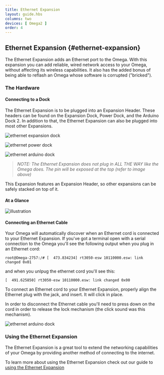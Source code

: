 ```yaml
---
title: Ethernet Expansion
layout: guide.hbs
columns: two
devices: [ Omega2 ]
order: 4
---
```


## Ethernet Expansion {#ethernet-expansion}

<!-- // intro on the ethernet expansion - allows the omega to be wired as well as wireless -->

The Ethernet Expansion adds an Ethernet port to the Omega. With this expansion you can add reliable, wired network access to your Omega, without affecting its wireless capabilities. It also has the added bonus of being able to reflash an Omega whose software is corrupted ("bricked").



### The Hardware

#### Connecting to a Dock

<!-- // plugged into the expansion Header -->
<!-- // TODO: have photos of it plugged into the Exp dock, power dock, and arduino dock 2 -->

The Ethernet Expansion is to be plugged into an Expansion Header. These headers can be found on the Expansion Dock, Power Dock, and the Arduino Dock 2. In addition to that, the Ethernet Expansion can also be plugged into most other Expansions.

![ethernet expansion dock](https://raw.githubusercontent.com/OnionIoT/Onion-Docs/master/Omega2/Documentation/Hardware-Overview/img/ethernet-top-expansion-dock.JPG)

![ethernet power dock](https://raw.githubusercontent.com/OnionIoT/Onion-Docs/master/Omega2/Documentation/Hardware-Overview/img/ethernet-top-power-dock.JPG)

![ethernet arduino dock](https://raw.githubusercontent.com/OnionIoT/Onion-Docs/master/Omega2/Documentation/Hardware-Overview/img/ethernet-top-arduino-dock.JPG)


>*NOTE: The Ethernet Expansion does not plug in ALL THE WAY like the Omega does. The pin will be exposed at the top (refer to image above)*

<!-- // mention that other expansions can be safely stacked on top of it -->

This Expansion features an Expansion Header, so other expansions can be safely stacked on top of it.

#### At a Glance

![illustration](https://raw.githubusercontent.com/OnionIoT/Onion-Docs/master/Omega2/Documentation/Hardware-Overview/img/ethernet-expansion-illustration.png)

#### Connecting an Ethernet Cable

<!-- // instructions and photos of connecting and disconnecting an ethernet Cable -->

Your Omega will automatically discover when an Ethernet cord is connected to your Ethernet Expansion. If you've got a terminal open with a serial connection to the Omega you'll see the following output when you plug in an Ethernet cord:

```
root@Omega-2757:/# [  473.834234] rt3050-esw 10110000.esw: link changed 0x01
```

and when you unlpug the ethernet cord you'll see this:

```
[  491.625850] rt3050-esw 10110000.esw: link changed 0x00
```

To connect an Ethernet cord to your Ethernet Expansion, properly align the Ethernet plug with the jack, and insert. It will click in place.

In order to disconnect the Ethernet cable you'll need to press down on the cord in order to release the lock mechanism (the click sound was this mechanism).


![ethernet arduino dock](https://raw.githubusercontent.com/OnionIoT/Onion-Docs/master/Omega2/Documentation/Hardware-Overview/img/ethernet-cord-plugged-in.JPG)


### Using the Ethernet Expansion

<!-- TODO: This article already exists under Documentation/connectivity/ethernet-expansion.md, where is the preferred location for these articles? -->

<!-- // providing wired, ethernet connectivity to the omega extends its networking capabilities -->

The Ethernet Expansion is a great tool to extend the networking capabilities of your Omega by providing another method of connecting to the internet.

To learn more about using the Ethernet Expansion check out our guide to [using the Ethernet Expansion](#using-ethernet-expansion)

<!-- // introdocue and link to articles on -->
<!-- //  - connecting to a wired networking -->
<!-- //  - using the omega as a router -->
<!-- //  - using the omega as an ethernet bridge -->
